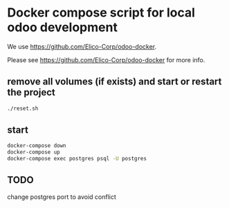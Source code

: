 # Docker compose script for local odoo development

We use https://github.com/Elico-Corp/odoo-docker.

Please see https://github.com/Elico-Corp/odoo-docker for more info.

## remove all volumes (if exists) and start or restart the project

```bash
./reset.sh
```

## start

```bash
docker-compose down
docker-compose up
docker-compose exec postgres psql -U postgres
```

## TODO

change postgres port to avoid conflict

